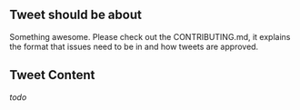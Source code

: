 ## Tweet should be about
Something awesome. Please check out the CONTRIBUTING.md, it explains the format that issues need to be in and how tweets are approved.

## Tweet Content
_todo_

